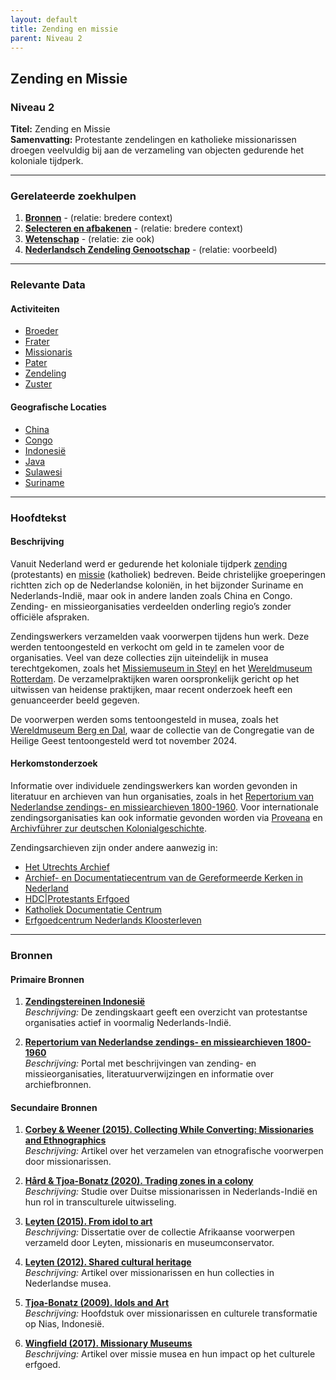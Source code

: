 ```yaml
---
layout: default
title: Zending en missie
parent: Niveau 2
---
```

## Zending en Missie

### Niveau 2
**Titel:** Zending en Missie  
**Samenvatting:** Protestante zendelingen en katholieke missionarissen droegen veelvuldig bij aan de verzameling van objecten gedurende het koloniale tijdperk.

---

### Gerelateerde zoekhulpen
1. **[Bronnen](niveau1/Dutch/Bronnen_20240425.yml)** - (relatie: bredere context)
2. **[Selecteren en afbakenen](niveau1/Dutch/SelecterenEnAfbakenen_20240425.yml)** - (relatie: bredere context)
3. **[Wetenschap](niveau2/Dutch/Science_20240814.yml)** - (relatie: zie ook)
4. **[Nederlandsch Zendeling Genootschap](niveau3/Dutch/NZG_20240314.yml)** - (relatie: voorbeeld)

---

### Relevante Data

#### Activiteiten
- [Broeder](http://www.wikidata.org/entity/Q16824629)
- [Frater](http://vocab.getty.edu/aat/300266789)
- [Missionaris](http://www.wikidata.org/entity/Q219477)
- [Pater](http://www.wikidata.org/entity/Q435940)
- [Zendeling](http://www.wikidata.org/entity/Q20746152)
- [Zuster](https://www.wikidata.org/entity/Q191808)

#### Geografische Locaties
- [China](https://www.geonames.org/1814991)
- [Congo](https://www.geonames.org/203312)
- [Indonesië](https://www.geonames.org/1643084)
- [Java](https://www.geonames.org/1642673)
- [Sulawesi](https://www.geonames.org/9062340)
- [Suriname](https://www.geonames.org/3382998)

---

### Hoofdtekst

#### Beschrijving

Vanuit Nederland werd er gedurende het koloniale tijdperk [zending](https://data.indischherinneringscentrum.nl/ied/104099) (protestants) en [missie](https://hdl.handle.net/20.500.11840/termmaster25128) (katholiek) bedreven. Beide christelijke groeperingen richtten zich op de Nederlandse koloniën, in het bijzonder Suriname en Nederlands-Indië, maar ook in andere landen zoals China en Congo. Zending- en missieorganisaties verdeelden onderling regio’s zonder officiële afspraken.  

Zendingswerkers verzamelden vaak voorwerpen tijdens hun werk. Deze werden tentoongesteld en verkocht om geld in te zamelen voor de organisaties. Veel van deze collecties zijn uiteindelijk in musea terechtgekomen, zoals het [Missiemuseum in Steyl](https://www.wikidata.org/entity/Q2534749) en het [Wereldmuseum Rotterdam](https://www.wikidata.org/entity/Q2042754). De verzamelpraktijken waren oorspronkelijk gericht op het uitwissen van heidense praktijken, maar recent onderzoek heeft een genuanceerder beeld gegeven.  

De voorwerpen werden soms tentoongesteld in musea, zoals het [Wereldmuseum Berg en Dal](https://www.wikidata.org/entity/Q2470853), waar de collectie van de Congregatie van de Heilige Geest tentoongesteld werd tot november 2024.

#### Herkomstonderzoek

Informatie over individuele zendingswerkers kan worden gevonden in literatuur en archieven van hun organisaties, zoals in het [Repertorium van Nederlandse zendings- en missiearchieven 1800-1960](https://resources.huygens.knaw.nl/repertoriumzendingmissie). Voor internationale zendingsorganisaties kan ook informatie gevonden worden via [Proveana](https://www.proveana.de/en/start) en [Archivführer zur deutschen Kolonialgeschichte](https://archivfuehrer-kolonialzeit.de).

Zendingsarchieven zijn onder andere aanwezig in:  
- [Het Utrechts Archief](https://hetutrechtsarchief.nl/)
- [Archief- en Documentatiecentrum van de Gereformeerde Kerken in Nederland](https://adckampen.nl/)
- [HDC|Protestants Erfgoed](https://vu.nl/nl/over-de-vu/diensten/universiteitsbibliotheek/meer-over/collectie-hdc-protestants-erfgoed)
- [Katholiek Documentatie Centrum](https://www.ru.nl/kdc/)
- [Erfgoedcentrum Nederlands Kloosterleven](https://erfgoedkloosterleven.nl/)

---

### Bronnen

#### Primaire Bronnen

1. **[Zendingstereinen Indonesië](https://resources.huygens.knaw.nl/media/missiezending/afb/zendingsterreinenindonesie.jpg)**  
   *Beschrijving:* De zendingskaart geeft een overzicht van protestantse organisaties actief in voormalig Nederlands-Indië.

2. **[Repertorium van Nederlandse zendings- en missiearchieven 1800-1960](https://resources.huygens.knaw.nl/repertoriumzendingmissie)**  
   *Beschrijving:* Portal met beschrijvingen van zending- en missieorganisaties, literatuurverwijzingen en informatie over archiefbronnen.

#### Secundaire Bronnen

1. **[Corbey & Weener (2015). Collecting While Converting: Missionaries and Ethnographics](https://research.tilburguniversity.edu/files/7806097/Corbey_Weener_2015.pdf)**  
   *Beschrijving:* Artikel over het verzamelen van etnografische voorwerpen door missionarissen.

2. **[Hård & Tjoa-Bonatz (2020). Trading zones in a colony](https://dx.doi.org/10.1177/0306312720925913)**  
   *Beschrijving:* Studie over Duitse missionarissen in Nederlands-Indië en hun rol in transculturele uitwisseling.

3. **[Leyten (2015). From idol to art](https://research.tilburguniversity.edu/files/5749831/Leijten_From_idol_15_04_2015.pdf)**  
   *Beschrijving:* Dissertatie over de collectie Afrikaanse voorwerpen verzameld door Leyten, missionaris en museumconservator.

4. **[Leyten (2012). Shared cultural heritage](https://doi.org/10.2752/175183412X13286288798051)**  
   *Beschrijving:* Artikel over missionarissen en hun collecties in Nederlandse musea.

5. **[Tjoa-Bonatz (2009). Idols and Art](https://doi.org/10.1057/9780230235458_5)**  
   *Beschrijving:* Hoofdstuk over missionarissen en culturele transformatie op Nias, Indonesië.

6. **[Wingfield (2017). Missionary Museums](https://doi.org/10.5040/9781474255554.ch-026)**  
   *Beschrijving:* Artikel over missie musea en hun impact op het culturele erfgoed.

